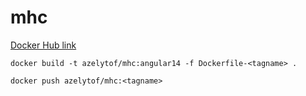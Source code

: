# mhc

[Docker Hub link](https://hub.docker.com/repository/docker/azelytof/mhc)

```shell
docker build -t azelytof/mhc:angular14 -f Dockerfile-<tagname> .

docker push azelytof/mhc:<tagname>
```
